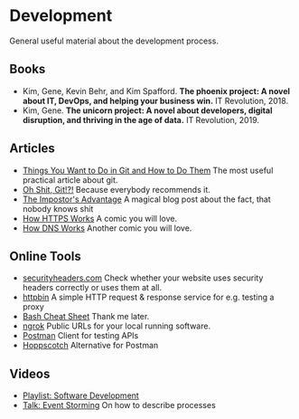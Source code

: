 # Development

General useful material about the development process.

## Books

- Kim, Gene, Kevin Behr, and Kim Spafford. __The phoenix project: A novel about IT, DevOps, and helping your business win.__ IT Revolution, 2018.
- Kim, Gene. __The unicorn project: A novel about developers, digital disruption, and thriving in the age of data.__ IT Revolution, 2019.

## Articles

- [Things You Want to Do in Git and How to Do Them](https://stu2b50.dev/posts/things-you-wante9665) The most useful practical article about git.
- [Oh Shit, Git!?!](https://ohshitgit.com/) Because everybody recommends it.
- [The Impostor's Advantage](https://www.zainrizvi.io/blog/the-impostors-advantage/) A magical blog post about the fact, that nobody knows shit
- [How HTTPS Works](https://howhttps.works/episodes/) A comic you will love.
- [How DNS Works](https://howdns.works/episodes/) Another comic you will love.

## Online Tools

- [securityheaders.com](https://securityheaders.com/)
Check whether your website uses security headers correctly or uses them at all.
- [httpbin](https://httpbin.org/) A simple HTTP request & response service for e.g. testing a proxy
- [Bash Cheat Sheet](https://devhints.io/bash) Thank me later.
- [ngrok](https://ngrok.com/) Public URLs for your local running software.
- [Postman](https://www.postman.com/) Client for testing APIs
- [Hoppscotch](https://hoppscotch.io/) Alternative for Postman

## Videos

- [Playlist: Software Development](https://www.youtube.com/playlist?list=PLFjq8z-aGyQ4WBzLzIq-rjMtujrGbDgh_)
- [Talk: Event Storming](https://www.youtube.com/watch?v=YR2-NehkjuY) On how to describe processes
